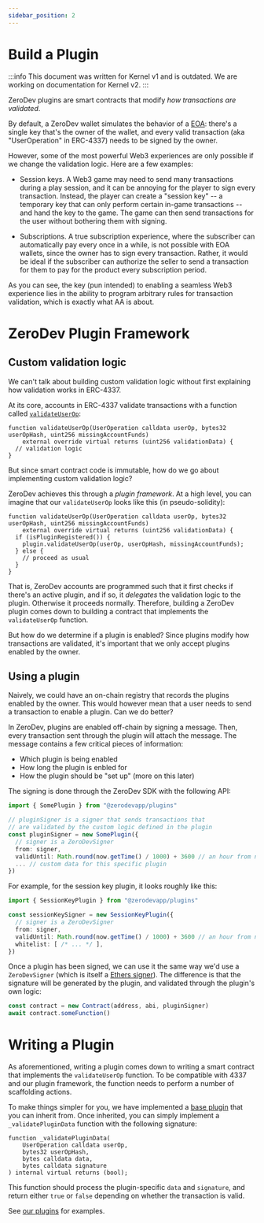 ```yaml
---
sidebar_position: 2
---
```


# Build a Plugin

:::info
This document was written for Kernel v1 and is outdated.  We are working on documentation for Kernel v2.
:::

ZeroDev plugins are smart contracts that modify *how transactions are validated*.

By default, a ZeroDev wallet simulates the behavior of a [EOA](https://ethereum.org/en/developers/docs/accounts/): there's a single key that's the owner of the wallet, and every valid transaction (aka "UserOperation" in ERC-4337) needs to be signed by the owner.

However, some of the most powerful Web3 experiences are only possible if we change the validation logic.  Here are a few examples:

- Session keys.  A Web3 game may need to send many transactions during a play session, and it can be annoying for the player to sign every transaction.  Instead, the player can create a "session key" -- a temporary key that can only perform certain in-game transactions -- and hand the key to the game.  The game can then send transactions for the user without bothering them with signing.

- Subscriptions.  A true subscription experience, where the subscriber can automatically pay every once in a while, is not possible with EOA wallets, since the owner has to sign every transaction.  Rather, it would be ideal if the subscriber can authorize the seller to send a transaction for them to pay for the product every subscription period.

As you can see, the key (pun intended) to enabling a seamless Web3 experience lies in the ability to program arbitrary rules for transaction validation, which is exactly what AA is about.

# ZeroDev Plugin Framework

## Custom validation logic

We can't talk about building custom validation logic without first explaining how validation works in ERC-4337.

At its core, accounts in ERC-4337 validate transactions with a function called [`validateUserOp`](https://github.com/eth-infinitism/account-abstraction/blob/7368f3d1df9227946b39ca041adaf9944e398d5d/contracts/core/BaseAccount.sol#L40-L41):

```solidity
function validateUserOp(UserOperation calldata userOp, bytes32 userOpHash, uint256 missingAccountFunds)
    external override virtual returns (uint256 validationData) {
  // validation logic
}
```

But since smart contract code is immutable, how do we go about implementing custom validation logic?

ZeroDev achieves this through a *plugin framework*.  At a high level, you can imagine that our `validateUserOp` looks like this (in pseudo-solidity):

```solidity
function validateUserOp(UserOperation calldata userOp, bytes32 userOpHash, uint256 missingAccountFunds)
    external override virtual returns (uint256 validationData) {
  if (isPluginRegistered()) {
    plugin.validateUserOp(userOp, userOpHash, missingAccountFunds);
  } else {
    // proceed as usual
  }
}
```

That is, ZeroDev accounts are programmed such that it first checks if there's an active plugin, and if so, it *delegates* the validation logic to the plugin.  Otherwise it proceeds normally.  Therefore, building a ZeroDev plugin comes down to building a contract that implements the `validateUserOp` function.

But how do we determine if a plugin is enabled?  Since plugins modify how transactions are validated, it's important that we only accept plugins enabled by the owner.

## Using a plugin

Naively, we could have an on-chain registry that records the plugins enabled by the owner.  This would however mean that a user needs to send a transaction to enable a plugin.  Can we do better?

In ZeroDev, plugins are enabled off-chain by signing a message.  Then, every transaction sent through the plugin will attach the message.  The message contains a few critical pieces of information:

- Which plugin is being enabled
- How long the plugin is enbled for
- How the plugin should be "set up" (more on this later)

The signing is done through the ZeroDev SDK with the following API:

```typescript
import { SomePlugin } from "@zerodevapp/plugins"

// pluginSigner is a signer that sends transactions that
// are validated by the custom logic defined in the plugin
const pluginSigner = new SomePlugin({
  // signer is a ZeroDevSigner
  from: signer,
  validUntil: Math.round(now.getTime() / 1000) + 3600 // an hour from now
  ... // custom data for this specific plugin
})
```

For example, for the session key plugin, it looks roughly like this:

```typescript
import { SessionKeyPlugin } from "@zerodevapp/plugins"

const sessionKeySigner = new SessionKeyPlugin({
  // signer is a ZeroDevSigner
  from: signer,
  validUntil: Math.round(now.getTime() / 1000) + 3600 // an hour from now
  whitelist: [ /* ... */ ],
})
```

Once a plugin has been signed, we can use it the same way we'd use a `ZeroDevSigner` (which is itself a [Ethers signer](https://docs.ethers.org/v5/api/signer/)).  The difference is that the signature will be generated by the plugin, and validated through the plugin's own logic:

```typescript
const contract = new Contract(address, abi, pluginSigner)
await contract.someFunction()
```

# Writing a Plugin

As aforementioned, writing a plugin comes down to writing a smart contract that implements the `validateUserOp` function.  To be compatible with 4337 and our plugin framework, the function needs to perform a number of scaffolding actions.

To make things simpler for you, we have implemented a [base plugin](https://github.com/zerodevapp/zerodev-wallet-kernel/blob/main/src/plugin/ZeroDevBasePlugin.sol) that you can inherit from.  Once inherited, you can simply implement a `_validatePluginData` function with the following signature:

```solidity
function _validatePluginData(
    UserOperation calldata userOp,
    bytes32 userOpHash,
    bytes calldata data,
    bytes calldata signature
) internal virtual returns (bool);
```

This function should process the plugin-specific `data` and `signature`, and return either `true` or `false` depending on whether the transaction is valid.

See [our plugins](https://github.com/zerodevapp/zerodev-wallet-kernel/tree/feat/merkle_session/src/plugin) for examples.